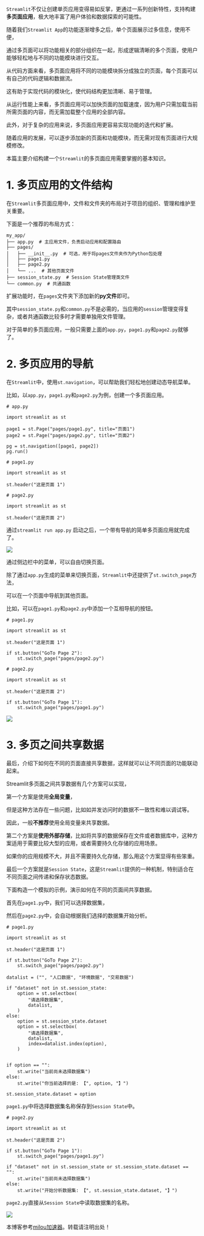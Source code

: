 
`Streamlit`不仅让创建单页应用变得易如反掌，更通过一系列创新特性，支持构建**多页面应用**，极大地丰富了用户体验和数据探索的可能性。


随着我们`Streamlit App`的功能逐渐增多之后，单个页面展示过多信息，使用不便，


通过多页面可以将功能相关的部分组织在一起，形成逻辑清晰的多个页面，使用户能够轻松地与不同的功能模块进行交互。


从代码方面来看，多页面应用将不同的功能模块拆分成独立的页面，每个页面可以有自己的代码逻辑和数据流。


这有助于实现代码的模块化，使代码结构更加清晰、易于管理。


从运行性能上来看，多页面应用可以加快页面的加载速度，因为用户只需加载当前所需页面的内容，而无需加载整个应用的全部内容。


此外，对于复杂的应用来说，多页面应用更容易实现功能的迭代和扩展。


随着应用的发展，可以逐步添加新的页面和功能模块，而无需对现有页面进行大规模修改。


本篇主要介绍构建一个`Streamlit`的多页面应用需要掌握的基本知识。


# 1\. 多页应用的文件结构


在`Streamlit`多页面应用中，文件和文件夹的布局对于项目的组织、管理和维护至关重要。


下面是一个推荐的布局方式：



```
my_app/  
├── app.py  # 主应用文件，负责启动应用和配置路由
├── pages/  
│   ├── __init__.py  # 可选，用于将pages文件夹作为Python包处理  
│   ├── page1.py  
│   ├── page2.py  
│   └── ...  # 其他页面文件  
├── session_state.py  # Session State管理类文件
└── common.py  # 共通函数

```

扩展功能时，在`pages`文件夹下添加新的**py文件**即可。


其中`session_state.py`和`common.py`不是必需的，当应用的`session`管理变得复杂，或者共通函数比较多时才需要单独用文件管理。


对于简单的多页面应用，一般只需要上面的`app.py`，`page1.py`和`page2.py`就够了。


# 2\. 多页应用的导航


在`Streamlit`中，使用`st.navigation`，可以帮助我们轻松地创建动态导航菜单。


比如，以`app.py`，`page1.py`和`page2.py`为例，创建一个多页面应用。



```
# app.py

import streamlit as st

page1 = st.Page("pages/page1.py", title="页面1")
page2 = st.Page("pages/page2.py", title="页面2")

pg = st.navigation([page1, page2])
pg.run()

```


```
# page1.py

import streamlit as st

st.header("这是页面 1")

```


```
# page2.py

import streamlit as st

st.header("这是页面 2")

```

通过`streamlit run app.py` 启动之后，一个带有导航的简单多页面应用就完成了。


![](https://img2024.cnblogs.com/blog/83005/202410/83005-20241025120218662-735147877.gif)


通过侧边栏中的菜单，可以自由切换页面。


除了通过`app.py`生成的菜单来切换页面，`Streamlit`中还提供了`st.switch_page`方法，


可以在一个页面中导航到其他页面。


比如，可以在`page1.py`和`page2.py`中添加一个互相导航的按钮。



```
# page1.py

import streamlit as st

st.header("这是页面 1")

if st.button("GoTo Page 2"):
    st.switch_page("pages/page2.py")

```


```
# page2.py

import streamlit as st

st.header("这是页面 2")

if st.button("GoTo Page 1"):
    st.switch_page("pages/page1.py")

```

![](https://img2024.cnblogs.com/blog/83005/202410/83005-20241025120218750-1240632933.gif)


# 3\. 多页之间共享数据


最后，介绍下如何在不同的页面直接共享数据，这样就可以让不同页面的功能联动起来。


Streamlit多页面之间共享数据有几个方案可以实现，


第一个方案是使用**全局变量**，


但是这种方法存在一些问题，比如如并发访问时的数据不一致性和难以调试等。


因此，一般**不推荐**使用全局变量来共享数据。


第二个方案是**使用外部存储**，比如将共享的数据保存在文件或者数据库中，这种方案适用于需要比较大型的应用，或者需要持久化存储的应用场景。


如果你的应用规模不大，并且不需要持久化存储，那么用这个方案显得有些笨重。


最后一个方案就是`Session State`，这是`Streamlit`提供的一种机制，特别适合在不同页面之间传递和保存状态数据。


下面构造一个模拟的示例，演示如何在不同的页面间共享数据。


首先在`page1.py`中，我们可以选择数据集，


然后在`page2.py`中，会自动根据我们选择的数据集开始分析。



```
# page1.py

import streamlit as st

st.header("这是页面 1")

if st.button("GoTo Page 2"):
    st.switch_page("pages/page2.py")

datalist = ("", "人口数据", "环境数据", "交易数据")

if "dataset" not in st.session_state:
    option = st.selectbox(
        "请选择数据集",
        datalist,
    )
else:
    option = st.session_state.dataset
    option = st.selectbox(
        "请选择数据集",
        datalist,
        index=datalist.index(option),
    )


if option == "":
    st.write("当前尚未选择数据集")
else:
    st.write("你当前选择的是: 【", option, "】")

st.session_state.dataset = option

```

`page1.py`中将选择数据集名称保存到`Session State`中。



```
# page2.py

import streamlit as st

st.header("这是页面 2")

if st.button("GoTo Page 1"):
    st.switch_page("pages/page1.py")

if "dataset" not in st.session_state or st.session_state.dataset == "":
    st.write("当前尚未选择数据集")
else:
    st.write("开始分析数据集: 【", st.session_state.dataset, "】")

```

`page2.py`直接从`Session State`中读取数据集的名称。


![](https://img2024.cnblogs.com/blog/83005/202410/83005-20241025120218430-686422022.gif)


 本博客参考[milou加速器](https://xinminxuehui.org)。转载请注明出处！
